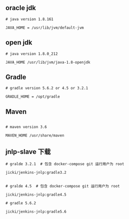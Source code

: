 ## oracle jdk

```
# java version 1.8.161

JAVA_HOME = /usr/lib/jvm/default-jvm
```

## open jdk

```
# java version 1.8.0_212

JAVA_HOME /usr/lib/jvm/java-1.8-openjdk
```

## Gradle

```
# gradle version 5.6.2 or 4.5 or 3.2.1

GRADLE_HOME = /opt/gradle
```


## Maven

```

# maven version 3.6

MAVEN_HOME /usr/share/maven
```

## jnlp-slave 下载


```
# gralde 3.2.1  # 包含 docker-compose git 运行用户为 root

jicki/jenkins-jnlp:gradle3.2


# gralde 4.5  # 包含 docker-compose git 运行用户为 root

jicki/jenkins-jnlp:gradle4.5

# gradle 5.6.2 

jicki/jenkins-jnlp:gradle5.6
```

